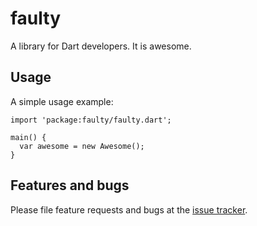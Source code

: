 # faulty

A library for Dart developers. It is awesome.

## Usage

A simple usage example:

    import 'package:faulty/faulty.dart';

    main() {
      var awesome = new Awesome();
    }

## Features and bugs

Please file feature requests and bugs at the [issue tracker][tracker].

[tracker]: http://example.com/issues/replaceme

